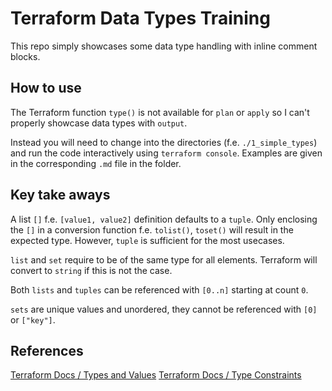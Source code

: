 # Terraform Data Types Training

This repo simply showcases some data type handling with inline comment blocks.

## How to use

The Terraform function `type()` is not available for `plan` or `apply` so I can't properly showcase data types with `output`.

Instead you will need to change into the directories (f.e. `./1_simple_types`) and run the code interactively using `terraform console`. Examples are given in the corresponding `.md` file in the folder.

## Key take aways

A list `[]` f.e. `[value1, value2]` definition defaults to a `tuple`. Only enclosing the `[]` in a conversion function f.e. `tolist()`, `toset()` will result in the expected type. However, `tuple` is sufficient for the most usecases.

`list` and `set` require to be of the same type for all elements. Terraform will convert to `string` if this is not the case.

Both `lists` and `tuples` can be referenced with `[0..n]` starting at count `0`.

`sets` are unique values and unordered, they cannot be referenced with `[0]` or `["key"]`.

## References

[Terraform Docs / Types and Values](https://developer.hashicorp.com/terraform/language/expressions/types)
[Terraform Docs / Type Constraints](https://developer.hashicorp.com/terraform/language/expressions/type-constraints)
